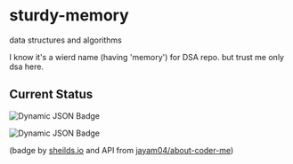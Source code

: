 # sturdy-memory

data structures and algorithms

I know it's a wierd name (having 'memory') for DSA repo. but trust me only dsa here.

## Current Status

![Dynamic JSON Badge](https://img.shields.io/badge/dynamic/json?url=https%3A%2F%2Fcoderme.vercel.app%2F%40jayampatel%2Fleetcode&query=%24.rating&style=flat-square&logo=leetcode&label=leetcode)

![Dynamic JSON Badge](https://img.shields.io/badge/dynamic/json?url=https%3A%2F%2Fcoderme.vercel.app%2F%40jayampatel&query=%24.codeforces.rating&style=flat-square&logo=codeforces&label=codeforces)

(badge by [sheilds.io](https://shields.io/) and API from [jayam04/about-coder-me](https://github.com/jayam04/acout-coder-me))
